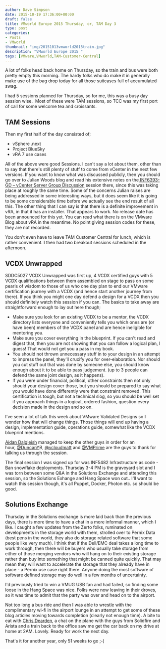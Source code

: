```yaml
---
author: Dave Simpson
date: 2015-10-19 17:36:00+00:00
draft: false
title: VMworld Europe 2015 Thursday, or, TAM Day 3
type: post
categories:
- Posts
- VMworld
thumbnail: "img/20151013vmworld2015train.jpg"
description: "VMworld Europe 2015 "
tags: [VMware,VMworld,TAM-Customer-Central]
---
```


A lot of folks head back home on Thursday, so the train and bus were both pretty empty this morning. The hardy folks who do make it in generally make use of the bag drop today for all those suitcases full of accumulated swag.  
  
I had 5 sessions planned for Thursday, so for me, this was a busy day session wise.  Most of these were TAM sessions, so TCC was my first port of call for some welcome tea and croissants.  

## TAM Sessions  
Then my first half of the day consisted of;  

  * vSphere .next
  * Project BlueSky
  * vRA 7 use cases

All of the above were good Sessions. I can't say a lot about them, other than to say that there's still plenty of stuff to come from vCenter in the next few versions. If you want to know what was discussed publicly, then you should go over to Julian Woods blog and read his extensive notes on the[ INF6393-GD – vCenter Server Group Discussion](http://www.wooditwork.com/2015/10/15/vmworld-europe-2015-the-day-3-buzz/) session there, since this was taking place at roughly the same time. Some of the concerns Julian raises are being addressed in some interesting ways, but it does seem like it is going to be some considerable time before we actually see the end result of all this. The other thing that I can say is that there is a definite improvement in vRA, in that it has an installer. That appears to work. No release date has been announced for this yet. You can read what there is on the VMware Blog about vRA in the meantime. No point giving session codes for these, they are not recorded.  
  
You don't even have to leave TAM Customer Central for lunch, which is rather convenient. I then had two breakout sessions scheduled in the afternoon.  

## VCDX Unwrapped  
SDDC5027 VCDX Unwrapped was first up, 4 VCDX certified guys with 5 VCDX qualifications between them assembled on stage to pass on some pearls of wisdom to those of us who one day plan to end our VMware certification journey with a VCDX (and hence start another journey from there). If you think you might one day defend a design for a VCDX then you should definitely watch this session if you can. The basics to take away are straightforward enough to lay out here though;   


  * Make sure you look for an existing VCDX to be a mentor, the VCDX directory lists everyone and conveniently tells you which ones are (or have been) members of the VCDX panel and are hence ineligible for mentoring you.
  * Make sure you cover everything in the blueprint. If you can't read and digest that, then you are not showing that you can follow a logical plan, I guess! That would not get you a pass in my book.
  * You should not thrown unnecessary stuff in to your design in an attempt to impress the panel, they'll crucify you for over-elaboration. Nor should you cut stuff out that was done by someone else, you should know enough about it to be able to pass judgement. (up to 3 people can defend the same joint design, as it happens).
  * If you were under financial, political, other constraints then not only should your design cover those, but you should be prepared to say what you would have done differently were that constraint removed.
This certification is tough, but not a technical slog, so you should be well set if you approach things in a logical, ordered fashion, question every decision made in the design and so on.  
  
I've seen a lot of talk this week about VMware Validated Designs so I wonder how that will change things. Those things will end up having a design, implementation guide, operations guide, somewhat like the VCDX blueprint mentions.  
  
[Aidan Dalgleish](https://twitter.com/aidersd) managed to keep the other guys in order for an hour, [@DuncanY](https://twitter.com/duncanyb)B, [@vcloudmatt](https://twitter.com/vcloudmatt) and [@VMPrime](https://twitter.com/VMPrime) are the guys to thank for talking us through the session.  
  
The final session I was signed up for was INF5482 Infrastructure as code - Ban snowflake deployments. Thursday 3-4 PM is the graveyard slot and I was torn between some Q&A in the Solutions Exchange and attending this session, so the Solutions Exhange and Hang Space won out.. I'll want to watch this session though, it's all Puppet, Docker, Photon etc. so should be good.  
  
## Solutions Exchange
Thursday in the Solutions exchange is more laid back than the previous days, there is more time to have a chat in a more informal manner, which I like. I caught a few updates from the Zerto folks, ruminated on developments in the storage world with them, strolled over to Pernix Data (best pens in the world, they also do storage related software that some people like very much). I think that if the Dell/EMC deal takes a long time to work through, then there will be buyers who usually take storage from either of those merging vendors who will hang on to their existing storage rather than buy into something that might be canned quite quickly. That may mean they will want to accelerate the storage that they already have in place - a Pernix use case right there. Anyone doing the most software of software defined storage may do well in a few months of uncertainty.  
  
I'd previously tried to win a VMUG USB fan and had failed, so finding some loose in the Hang Space was nice. Folks were now leaving in their droves, so it was time to admit that the party was over and head on to the airport.  

Not too long a bus ride and then I was able to wrestle with the complimentary wi-fi in the airport lounge in an attempt to get some of these blog articles moving towards completion (clearly not enough time). A bite to eat with [Chris Dearden](https://twitter.com/ChrisDearden), a chat on the plane with the guys from Solidfire and Arista and a train back to the office saw me get the car back on my drive at home at 2AM. Lovely. Ready for work the next day.  
  
That's it for another year, only 51 weeks to go ;-)  